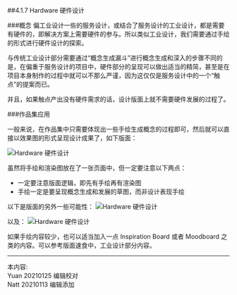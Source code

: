 ##4.1.7 Hardware 硬件设计

###概念
偏工业设计一些的服务设计，或结合了服务设计的工业设计，都是需要有硬件的，即解决方案上需要硬件的参与。所以类似工业设计，我们需要通过手绘的形式进行硬件设计的探索。

与传统工业设计部分需要通过“概念生成漏斗”进行概念生成和深入的步骤不同的是，在偏重于服务设计的项目中，硬件部分的呈现可以做出适当的精简，甚至是在项目本身制作的过程中就可以不那么严谨，因为这仅仅是服务设计中的一个“触点”的提案而已。  

并且，如果触点产出没有硬件需求的话，设计版面上就不需要硬件发展的过程了。

###作品集应用

一般来说，在作品集中只需要体现出一些手绘生成概念的过程即可，然后就可以直接以效果图的形式呈现设计成果了，如下版面：

![Hardware 硬件设计](http://kitpic.makebi.net/2021/uedsd_13.jpg)

虽然将手绘和渲染图放在了一张页面中，但一定要注意以下两点：

* 一定要注意版面逻辑，即先有手绘再有渲染图  
* 手绘一定是要呈现概念生成和发展的草图，而非设计表现手绘

以下是版面的另外一些可能性：
![Hardware 硬件设计](http://kitpic.makebi.net/2021/uedsd_14.jpg)

以及：
![Hardware 硬件设计](http://kitpic.makebi.net/2021/uedsd_15.jpg)

如果手绘内容较少，也可以适当加入一点 Inspiration Board 或者 Moodboard 之类的内容。可以参考版面速食中，工业设计部分内容。



---
本内容:    
Yuan 20210125 编辑校对  
Natt 20210113 编辑添加
